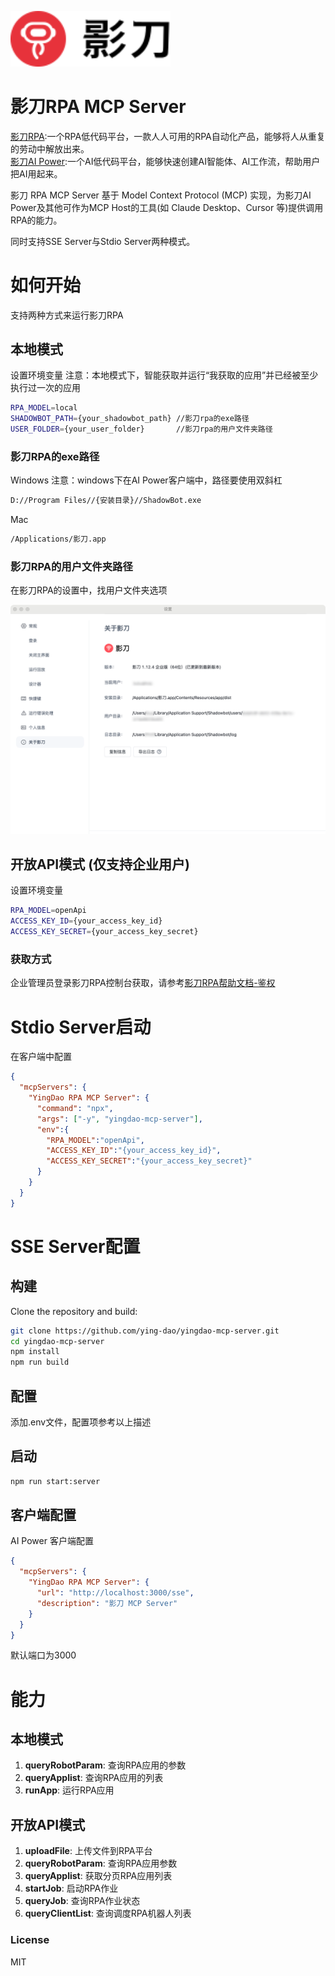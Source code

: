 <p>
  <img src="src/assets/yingdao_logo.svg" width="256"/>
</p>

# 影刀RPA MCP Server


[影刀RPA](https://www.yingdao.com):一个RPA低代码平台，一款人人可用的RPA自动化产品，能够将人从重复的劳动中解放出来。
<br/>
[影刀AI Power](https://www.yingdao.com/ai-power):一个AI低代码平台，能够快速创建AI智能体、AI工作流，帮助用户把AI用起来。

影刀 RPA MCP Server 基于 Model Context Protocol (MCP) 实现，为影刀AI Power及其他可作为MCP Host的工具(如 Claude Desktop、Cursor 等)提供调用RPA的能力。


同时支持SSE Server与Stdio Server两种模式。

# 如何开始
支持两种方式来运行影刀RPA
## 本地模式
设置环境变量
注意：本地模式下，智能获取并运行“我获取的应用”并已经被至少执行过一次的应用
```bash
RPA_MODEL=local
SHADOWBOT_PATH={your_shadowbot_path} //影刀rpa的exe路径
USER_FOLDER={your_user_folder}       //影刀rpa的用户文件夹路径
```
### 影刀RPA的exe路径
Windows
注意：windows下在AI Power客户端中，路径要使用双斜杠
```bash
D://Program Files//{安装目录}//ShadowBot.exe
```

Mac

```bash
/Applications/影刀.app
```

### 影刀RPA的用户文件夹路径
在影刀RPA的设置中，找用户文件夹选项
<p><img src="src/assets/user_folder.png" width="512"/></p>


## 开放API模式 (仅支持企业用户)
设置环境变量

```bash
RPA_MODEL=openApi
ACCESS_KEY_ID={your_access_key_id}
ACCESS_KEY_SECRET={your_access_key_secret}
```

### 获取方式
企业管理员登录影刀RPA控制台获取，请参考[影刀RPA帮助文档-鉴权](https://www.yingdao.com/yddoc/rpa/710499792859115520)

# Stdio Server启动
在客户端中配置
```json
{
  "mcpServers": {
    "YingDao RPA MCP Server": {
      "command": "npx",
      "args": ["-y", "yingdao-mcp-server"],
      "env":{
        "RPA_MODEL":"openApi",
        "ACCESS_KEY_ID":"{your_access_key_id}",
        "ACCESS_KEY_SECRET":"{your_access_key_secret}"
      }
    }
  }
}
```
# SSE Server配置

## 构建

Clone the repository and build:

```bash
git clone https://github.com/ying-dao/yingdao-mcp-server.git
cd yingdao-mcp-server
npm install
npm run build
```

## 配置
添加.env文件，配置项参考以上描述

## 启动
```bash
npm run start:server
```
## 客户端配置
AI Power 客户端配置
```json
{
  "mcpServers": {
    "YingDao RPA MCP Server": {
      "url": "http://localhost:3000/sse",
      "description": "影刀 MCP Server"
    }
  }
}
```
默认端口为3000

# 能力
## 本地模式
1. **queryRobotParam**: 查询RPA应用的参数
2. **queryApplist**: 查询RPA应用的列表
3. **runApp**: 运行RPA应用

## 开放API模式
1. **uploadFile**: 上传文件到RPA平台
2. **queryRobotParam**: 查询RPA应用参数
3. **queryApplist**: 获取分页RPA应用列表
4. **startJob**: 启动RPA作业
5. **queryJob**: 查询RPA作业状态
6. **queryClientList**: 查询调度RPA机器人列表

### License
MIT